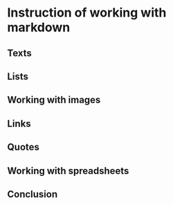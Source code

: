 # Instruction of working with markdown

## Texts

## Lists

## Working with images

## Links

## Quotes

## Working with spreadsheets

## Conclusion